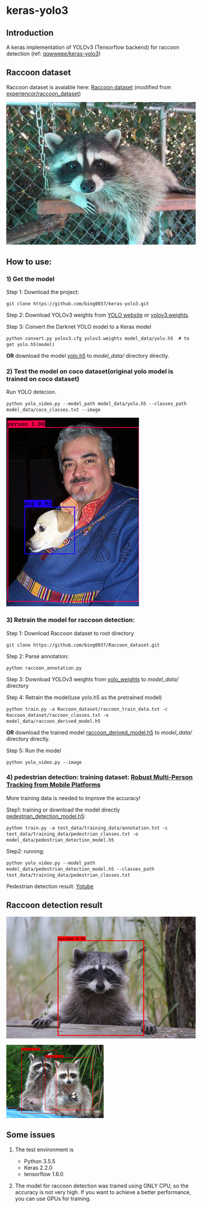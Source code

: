 # keras-yolo3

## Introduction

A keras implementation of YOLOv3 (Tensorflow backend) for raccoon detection (ref: [qqwweee/keras-yolo3](https://github.com/qqwweee/keras-yolo3))


## Raccoon dataset

Raccoon dataset is avaiable here: [Raccoon dataset](https://github.com/bing0037/Raccoon_dataset) (modified from [experiencor/raccoon_dataset](https://github.com/experiencor/raccoon_dataset))

![Raccoon](pictures/raccoon-28.jpg)

## How to use:

### 1) Get the model

Step 1: Download the project:
```
git clone https://github.com/bing0037/keras-yolo3.git
```

Step 2: Download YOLOv3 weights from [YOLO website](http://pjreddie.com/darknet/yolo/) or [yolov3.weights](https://drive.google.com/uc?id=1owAyOwfpwxpbs0BLWPkwT0srRUTpFHIn&export=download).

Step 3: Convert the Darknet YOLO model to a Keras model 
```
python convert.py yolov3.cfg yolov3.weights model_data/yolo.h5	# to get yolo.h5(model)
```

**OR** download the model [yolo.h5](https://drive.google.com/uc?export=download&confirm=8R0l&id=1Dd-uUhhXvosXiIIZM8tiXoZyENJxIY4u) to *model_data/* directory directly.

### 2) Test the model on coco dataset(original yolo model is trained on coco dataset)
Run YOLO detecion.
```
python yolo_video.py --model_path model_data/yolo.h5 --classes_path model_data/coco_classes.txt --image
```

![Raccoon](pictures/coco_1.png)

### 3) Retrain the model for raccoon detection:
Step 1: Download Raccoon dataset to root directory
```
git clone https://github.com/bing0037/Raccoon_dataset.git
```
Step 2: Parse annotation:
```
python raccoon_annotation.py
```
Step 3: Download YOLOv3 weights from [yolo_weights](https://drive.google.com/uc?export=download&confirm=-b_7&id=1HlydiovCtnUJabQvZIbx77v6sE4OXrac) to *model_data/* directory

Step 4: Retrain the model(use yolo.h5 as the pretrained model) 
```
python train.py -a Raccoon_dataset/raccoon_train_data.txt -c Raccoon_dataset/raccoon_classes.txt -o model_data/raccoon_derived_model.h5
```

**OR** download the trained model [raccoon_derived_model.h5](https://drive.google.com/uc?export=download&confirm=6pCi&id=1mdSiioui7H8pskBCMrE08jo-0saIf-y-) to *model_data/* directory directly.

Step 5: Run the model
```
python yolo_video.py --image
```

### 4) pedestrian detection: training dataset: [Robust Multi-Person Tracking from Mobile Platforms](https://data.vision.ee.ethz.ch/cvl/aess/dataset/)

More training data is needed to improve the accuracy!

Step1: training or download the model directly [pedestrian_detection_model.h5](https://drive.google.com/file/d/1scu2PQeEnTvvIIZw9IYZHaVLFMhnbHqm/view?usp=sharing):
```
python train.py -a test_data/training_data/annotation.txt -c test_data/training_data/pedestrian_classes.txt -o model_data/pedestrian_detection_model.h5
```
Step2: running:
```
python yolo_video.py --model_path model_data/pedestrian_detection_model.h5 --classes_path test_data/training_data/pedestrian_classes.txt
```

Pedestrian detection result: [Yotube](https://youtu.be/yxeetjk22K0)

## Raccoon detection result

![Raccoon](pictures/raccoon_detection_1.png)

![Raccoon](pictures/raccoon_detection_2.png)


## Some issues

1. The test environment is
    - Python 3.5.5
    - Keras 2.2.0
    - tensorflow 1.6.0

2. The model for raccoon detection was trained using ONLY CPU, so the accuracy is not very high. If you want to achieve a better performance, you can use GPUs for training.
